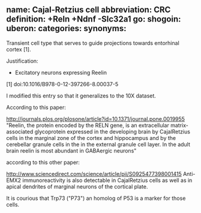 name: Cajal-Retzius cell
abbreviation: CRC
definition: +Reln +Ndnf -Slc32a1
go:
shogoin: 
uberon:
categories:
synonyms:
---

Transient cell type that serves to guide projections towards entorhinal cortex [1].

Justification:

* Excitatory neurons expressing Reelin

[1] doi:10.1016/B978-0-12-397266-8.00037-5

I modified this entry so that it generalizes to the 10X dataset.

According to this paper:

http://journals.plos.org/plosone/article?id=10.1371/journal.pone.0019955
"Reelin, the protein encoded by the RELN gene, is an extracellular matrix-associated glycoprotein expressed in the developing brain by CajalRetzius cells in the marginal zone of the cortex and hippocampus and by the cerebellar granule cells in the in the external granule cell layer. In the adult brain reelin is most abundant in GABAergic neurons"

according to this other paper:

http://www.sciencedirect.com/science/article/pii/S0925477398001415
Anti-EMX2 immunoreactivity is also detectable in CajalRetzius cells as well as in apical dendrites of marginal neurons of the cortical plate.


It is courious that Trp73 ("P73") an homolog of P53 is a marker for those cells.
